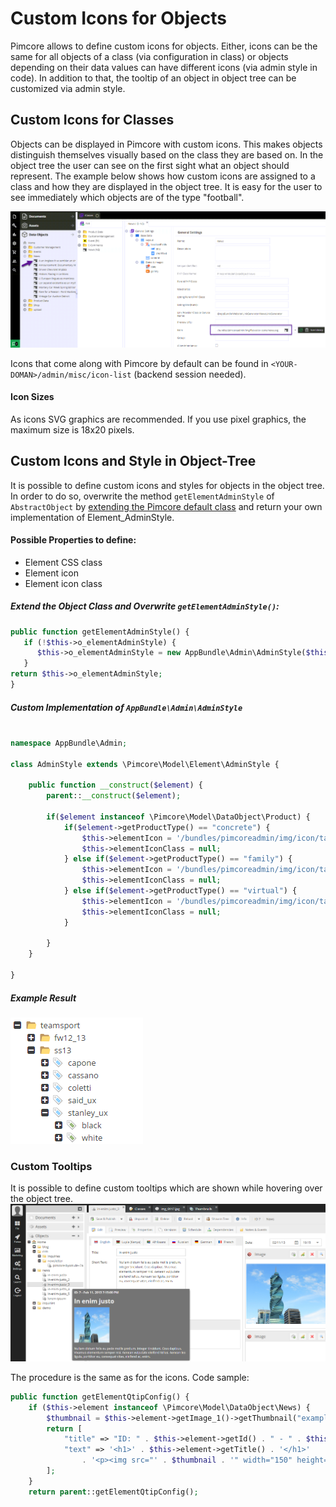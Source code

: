 # Custom Icons for Objects

Pimcore allows to define custom icons for objects. Either, icons can be the same for all objects of a class 
(via configuration in class) or objects depending on their data values can have different icons (via admin style in code). 
In addition to that, the tooltip of an object in object tree can be customized via admin style.   

## Custom Icons for Classes

Objects can be displayed in Pimcore with custom icons. This makes objects distinguish themselves visually based on the 
class they are based on.
In the object tree the user can see on the first sight what an object should represent. The example below shows how 
custom icons are assigned to a class and how they are displayed in the object tree. It is easy for the user to see 
immediately which objects are of the type "football".

![Class Icons](../../../img/classes-icons1.png)

Icons that come along with Pimcore by default can be found in `<YOUR-DOMAN>/admin/misc/icon-list` (backend session needed).

#### Icon Sizes
As icons SVG graphics are recommended. If you use pixel graphics, the maximum size is 18x20 pixels. 


## Custom Icons and Style in Object-Tree

It is possible to define custom icons and styles for objects in the object tree. 
In order to do so, overwrite the method `getElementAdminStyle` of `AbstractObject` by [extending the Pimcore 
 default class](./01_Inheritance.md) and return your own implementation of Element_AdminStyle.
 
#### Possible Properties to define:
* Element CSS class
* Element icon
* Element icon class

##### Extend the Object Class and Overwrite `getElementAdminStyle()`:
```php
public function getElementAdminStyle() {
   if (!$this->o_elementAdminStyle) {
      $this->o_elementAdminStyle = new AppBundle\Admin\AdminStyle($this);
   }
return $this->o_elementAdminStyle;
}
```

##### Custom Implementation of `AppBundle\Admin\AdminStyle`
```php

namespace AppBundle\Admin;

class AdminStyle extends \Pimcore\Model\Element\AdminStyle {
 
    public function __construct($element) {
        parent::__construct($element);
 
        if($element instanceof \Pimcore\Model\DataObject\Product) {
            if($element->getProductType() == "concrete") {
                $this->elementIcon = '/bundles/pimcoreadmin/img/icon/tag_green.png';
                $this->elementIconClass = null;
            } else if($element->getProductType() == "family") {
                $this->elementIcon = '/bundles/pimcoreadmin/img/icon/tag_yellow.png';
                $this->elementIconClass = null;
            } else if($element->getProductType() == "virtual") {
                $this->elementIcon = '/bundles/pimcoreadmin/img/icon/tag_blue.png';
                $this->elementIconClass = null;
            }
 
        }
    }
 
}
```

##### Example Result
![Class Icons](../../../img/classes-icons2.png)


### Custom Tooltips

It is possible to define custom tooltips which are shown while hovering over the object tree.
![Class Icons](../../../img/classes-icons3.png)


The procedure is the same as for the icons. Code sample:
```php
public function getElementQtipConfig() {
    if ($this->element instanceof \Pimcore\Model\DataObject\News) {
        $thumbnail = $this->element->getImage_1()->getThumbnail("exampleResize");
        return [
            "title" => "ID: " . $this->element->getId() . " - " . $this->element->getDate(),
            "text" => '<h1>' . $this->element->getTitle() . '</h1>'
                . '<p><img src="' . $thumbnail . '" width="150" height="150"/></p> ' . $this->element->getShortText()
        ];
    }
    return parent::getElementQtipConfig();
```
